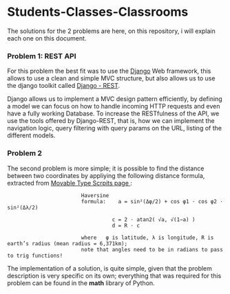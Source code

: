 # Students-Classes-Classrooms

The solutions for the 2 problems are here, on this repository, i will explain each one on this document.

<h3>Problem 1: REST API </h3>

<p>
  For this problem the best fit was to use the <a href="https://www.djangoproject.com/">Django</a> Web framework, this allows to use a clean and simple MVC structure, but also allows us to use the django toolkit called <a href="https://www.django-rest-framework.org/">Django - REST</a>.
</p>

<p>
Django allows us to implement a MVC design pattern efficiently, by defining a model we can focus on how to handle incoming HTTP requests and even have a fully working Database. To increase the RESTfulness of the API, we use the tools offered by Django-REST, that is, how we can implement the navigation logic, query filtering with query params on the URL, listing of the different models.
</p>


<h3>Problem 2</h3>

<p>
 The second problem is more simple; it is possible to find the distance between two coordinates by appliying the following distance formula, extracted from <a href="https://www.movable-type.co.uk/scripts/latlong.html">Movable Type Scrpits page </a>:
                            
                            Haversine
                            formula: 	a = sin²(Δφ/2) + cos φ1 ⋅ cos φ2 ⋅ sin²(Δλ/2)

                                      c = 2 ⋅ atan2( √a, √(1−a) )
                                      d = R ⋅ c

                            where 	φ is latitude, λ is longitude, R is earth’s radius (mean radius = 6,371km);
                            note that angles need to be in radians to pass to trig functions!
                                          
The implementation of a solution, is quite simple, given that the problem description is very specific on its own; everything that was required for this problem can be found in the <strong>math</strong> library of Python.
</p>
